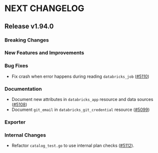 # NEXT CHANGELOG

## Release v1.94.0

### Breaking Changes

### New Features and Improvements

### Bug Fixes

* Fix crash when error happens during reading `databricks_job` ([#5110](https://github.com/databricks/terraform-provider-databricks/pull/5110))

### Documentation

* Document new attributes in `databricks_app` resource and data sources ([#5108](https://github.com/databricks/terraform-provider-databricks/pull/5108))
* Document `git_email` in `databricks_git_credential` resource ([#5099](https://github.com/databricks/terraform-provider-databricks/pull/5099))

### Exporter

### Internal Changes
* Refactor `catalog_test.go` to use internal plan checks ([#5112](https://github.com/databricks/terraform-provider-databricks/pull/5112)).
